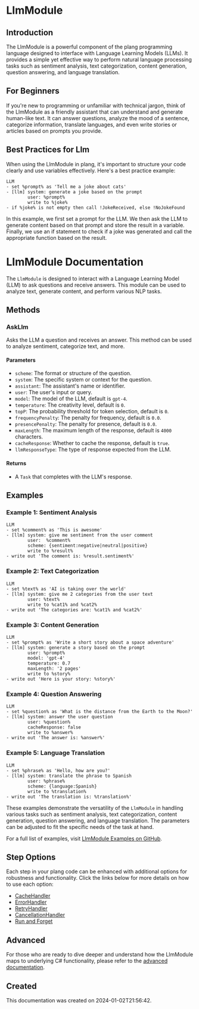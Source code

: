 
# LlmModule
## Introduction
The LlmModule is a powerful component of the plang programming language designed to interface with Language Learning Models (LLMs). It provides a simple yet effective way to perform natural language processing tasks such as sentiment analysis, text categorization, content generation, question answering, and language translation.

## For Beginners
If you're new to programming or unfamiliar with technical jargon, think of the LlmModule as a friendly assistant that can understand and generate human-like text. It can answer questions, analyze the mood of a sentence, categorize information, translate languages, and even write stories or articles based on prompts you provide.

## Best Practices for Llm
When using the LlmModule in plang, it's important to structure your code clearly and use variables effectively. Here's a best practice example:

```plang
LLM
- set %prompt% as 'Tell me a joke about cats'
- [llm] system: generate a joke based on the prompt
        user: %prompt%
        write to %joke%
- if %joke% is not empty then call !JokeReceived, else !NoJokeFound
```

In this example, we first set a prompt for the LLM. We then ask the LLM to generate content based on that prompt and store the result in a variable. Finally, we use an if statement to check if a joke was generated and call the appropriate function based on the result.


# LlmModule Documentation

The `LlmModule` is designed to interact with a Language Learning Model (LLM) to ask questions and receive answers. This module can be used to analyze text, generate content, and perform various NLP tasks.

## Methods

### AskLlm
Asks the LLM a question and receives an answer. This method can be used to analyze sentiment, categorize text, and more.

#### Parameters
- `scheme`: The format or structure of the question.
- `system`: The specific system or context for the question.
- `assistant`: The assistant's name or identifier.
- `user`: The user's input or query.
- `model`: The model of the LLM, default is `gpt-4`.
- `temperature`: The creativity level, default is `0`.
- `topP`: The probability threshold for token selection, default is `0`.
- `frequencyPenalty`: The penalty for frequency, default is `0.0`.
- `presencePenalty`: The penalty for presence, default is `0.0`.
- `maxLength`: The maximum length of the response, default is `4000` characters.
- `cacheResponse`: Whether to cache the response, default is `true`.
- `llmResponseType`: The type of response expected from the LLM.

#### Returns
- A `Task` that completes with the LLM's response.

## Examples

### Example 1: Sentiment Analysis
```plang
LLM
- set %comment% as 'This is awesome'
- [llm] system: give me sentiment from the user comment
        user:  %comment%
        scheme: {sentiment:negative|neutral|positive}
        write to %result%
- write out 'The comment is: %result.sentiment%'
```

### Example 2: Text Categorization
```plang
LLM
- set %text% as 'AI is taking over the world'
- [llm] system: give me 2 categories from the user text
        user: %text% 
        write to %cat1% and %cat2%
- write out 'The categories are: %cat1% and %cat2%'
```

### Example 3: Content Generation
```plang
LLM
- set %prompt% as 'Write a short story about a space adventure'
- [llm] system: generate a story based on the prompt
        user: %prompt%
        model: 'gpt-4'
        temperature: 0.7
        maxLength: '2 pages'
        write to %story%
- write out 'Here is your story: %story%'
```

### Example 4: Question Answering
```plang
LLM
- set %question% as 'What is the distance from the Earth to the Moon?'
- [llm] system: answer the user question
        user: %question%
        cacheResponse: false
        write to %answer%
- write out 'The answer is: %answer%'
```

### Example 5: Language Translation
```plang
LLM
- set %phrase% as 'Hello, how are you?'
- [llm] system: translate the phrase to Spanish
        user: %phrase%
        scheme: {language:Spanish}
        write to %translation%
- write out 'The translation is: %translation%'
```

These examples demonstrate the versatility of the `LlmModule` in handling various tasks such as sentiment analysis, text categorization, content generation, question answering, and language translation. The parameters can be adjusted to fit the specific needs of the task at hand.


For a full list of examples, visit [LlmModule Examples on GitHub](https://github.com/PLangHQ/plang/tree/main/Tests/Llm).

## Step Options
Each step in your plang code can be enhanced with additional options for robustness and functionality. Click the links below for more details on how to use each option:

- [CacheHandler](/modules/cacheHandler.md)
- [ErrorHandler](/modules/ErrorHandler.md)
- [RetryHandler](/modules/RetryHandler.md)
- [CancellationHandler](/modules/CancelationHandler.md)
- [Run and Forget](/modules/RunAndForget.md)

## Advanced
For those who are ready to dive deeper and understand how the LlmModule maps to underlying C# functionality, please refer to the [advanced documentation](./PLang.Modules.LlmModule_advanced.md).

## Created
This documentation was created on 2024-01-02T21:56:42.
